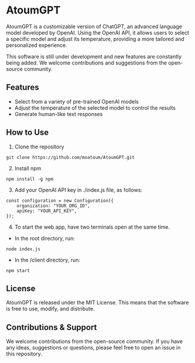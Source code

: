 # AtoumGPT

AtoumGPT is a customizable version of ChatGPT, an advanced language model developed by OpenAI. Using the OpenAI API, it allows users to select a specific model and adjust its temperature, providing a more tailored and personalized experience.

This software is still under development and new features are constantly being added. We welcome contributions and suggestions from the open-source community.

## Features
- Select from a variety of pre-trained OpenAI models
- Adjust the temperature of the selected model to control the results
- Generate human-like text responses

## How to Use
1. Clone the repository
```
git clone https://github.com/moatoum/AtoumGPT.git
```

2. Install npm
```
npm install -g npm
```

3. Add your OpenAI API key in ./index.js file, as follows:
```
const configuration = new Configuration({
    organization: "YOUR_ORG_ID",
    apiKey: "YOUR_API_KEY",
});
```

4. To start the web app, have two terminals open at the same time.
  * In the root directory, run:
```
node index.js
```
  * In the /client directory, run:
```
npm start
```

## License
AtoumGPT is released under the MIT License. This means that the software is free to use, modify, and distribute.

## Contributions & Support
We welcome contributions from the open-source community. If you have any ideas, suggestions or questions, please feel free to open an issue in this repository.